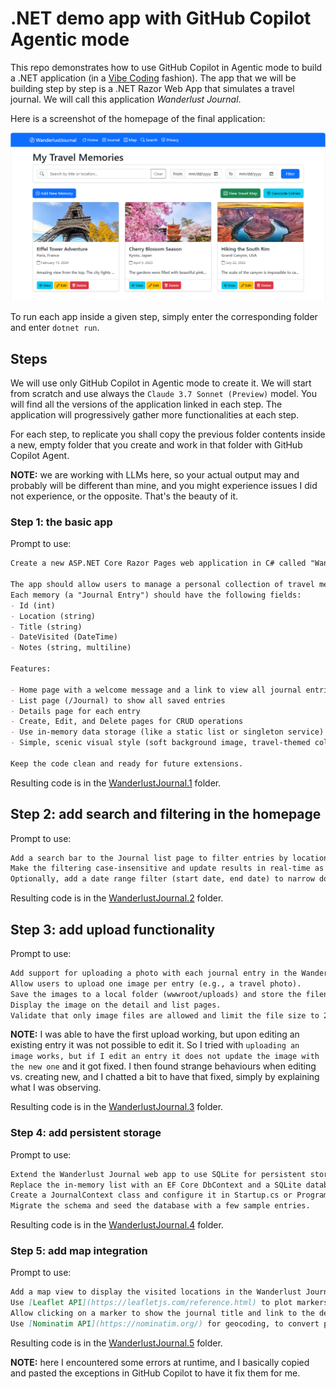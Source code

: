 # .NET demo app with GitHub Copilot Agentic mode

This repo demonstrates how to use GitHub Copilot in Agentic mode to build a .NET application (in a [Vibe Coding](https://en.wikipedia.org/wiki/Vibe_coding) fashion). The app that we will be building step by step is a .NET Razor Web App that simulates a travel journal. We will call this application *Wanderlust Journal*.

Here is a screenshot of the homepage of the final application:

![Wanderlust Journal](_images/homepage.png)

To run each app inside a given step, simply enter the corresponding folder and enter `dotnet run`.

## Steps

We will use only GitHub Copilot in Agentic mode to create it. We will start from scratch and use always the `Claude 3.7 Sonnet (Preview)` model.
You will find all the versions of the application linked in each step. The application will progressively gather more functionalities at each step.

For each step, to replicate you shall copy the previous folder contents inside a new, empty folder that you create and work in that folder with GitHub Copilot Agent.

**NOTE:** we are working with LLMs here, so your actual output may and probably will be different than mine, and you might experience issues I did not experience, or the opposite. That's the beauty of it.

### Step 1: the basic app

Prompt to use:

```markdown
Create a new ASP.NET Core Razor Pages web application in C# called "Wanderlust Journal."

The app should allow users to manage a personal collection of travel memories.
Each memory (a "Journal Entry") should have the following fields:
- Id (int)
- Location (string)
- Title (string)
- DateVisited (DateTime)
- Notes (string, multiline)

Features:

- Home page with a welcome message and a link to view all journal entries
- List page (/Journal) to show all saved entries
- Details page for each entry
- Create, Edit, and Delete pages for CRUD operations
- Use in-memory data storage (like a static list or singleton service)
- Simple, scenic visual style (soft background image, travel-themed colors) using Bootstrap or Tailwind

Keep the code clean and ready for future extensions.
```

Resulting code is in the [WanderlustJournal.1](./WanderlustJournal.1/) folder.

## Step 2: add search and filtering in the homepage

Prompt to use:

```markdown
Add a search bar to the Journal list page to filter entries by location or title.
Make the filtering case-insensitive and update results in real-time as the user types (with JavaScript or partial page reload).
Optionally, add a date range filter (start date, end date) to narrow down the entries by DateVisited.
```

Resulting code is in the [WanderlustJournal.2](./WanderlustJournal.2/) folder.

## Step 3: add upload functionality

Prompt to use:

```markdown
Add support for uploading a photo with each journal entry in the Wanderlust Journal web app.
Allow users to upload one image per entry (e.g., a travel photo).
Save the images to a local folder (wwwroot/uploads) and store the filename in the database.
Display the image on the detail and list pages.
Validate that only image files are allowed and limit the file size to 2MB.
```

**NOTE:** I was able to have the first upload working, but upon editing an existing entry it was not possible to edit it. So I tried with `uploading an image works, but if I edit an entry it does not update the image with the new one` and it got fixed. I then found strange behaviours when editing vs. creating new, and I chatted a bit to have that fixed, simply by explaining what I was observing.

Resulting code is in the [WanderlustJournal.3](./WanderlustJournal.3/) folder.

### Step 4: add persistent storage

Prompt to use:

```markdown
Extend the Wanderlust Journal web app to use SQLite for persistent storage.
Replace the in-memory list with an EF Core DbContext and a SQLite database.
Create a JournalContext class and configure it in Startup.cs or Program.cs.
Migrate the schema and seed the database with a few sample entries.
```

Resulting code is in the [WanderlustJournal.4](./WanderlustJournal.4/) folder.

### Step 5: add map integration

Prompt to use:

```markdown
Add a map view to display the visited locations in the Wanderlust Journal app.
Use [Leaflet API](https://leafletjs.com/reference.html) to plot markers based on the Location field of each journal entry.
Allow clicking on a marker to show the journal title and link to the detail page.
Use [Nominatim API](https://nominatim.org/) for geocoding, to convert place names into coordinates.
```

Resulting code is in the [WanderlustJournal.5](./WanderlustJournal.5/) folder.

**NOTE:** here I encountered some errors at runtime, and I basically copied and pasted the exceptions in GitHub Copilot to have it fix them for me.
